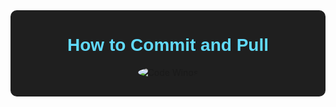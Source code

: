 <div align="center" style="background-color: #1f1f1f; padding: 30px; border-radius: 10px;">
   <h1 style="color: #61dafb; font-family: 'Arial', sans-serif; margin-top: 10px; font-size: 28px; font-weight: bold;">How to Commit and Pull</h1>
    <img src="https://media.licdn.com/dms/image/C4D12AQF6-4QGS0Gw2Q/article-cover_image-shrink_720_1280/0/1623147132038?e=2147483647&v=beta&t=63_JWmPGVzpGN3Fj4Y33J6aF9gjXl8GgIckyfzZ3Jow" alt="Code Wings" style="border-radius: 50%;">
</div>
